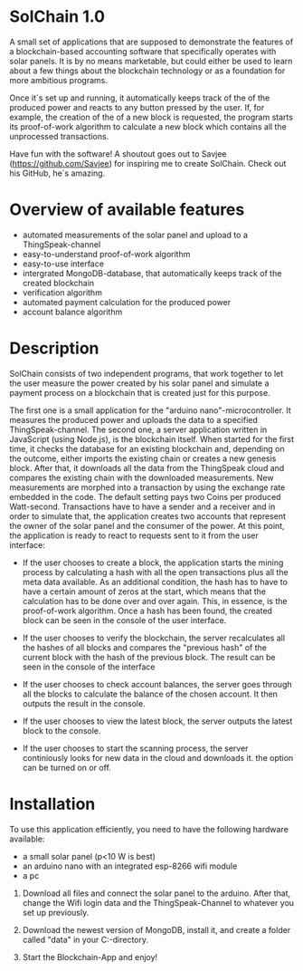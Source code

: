 # SolChain 1.0
A small set of applications that are supposed to demonstrate the features of a blockchain-based accounting software that specifically operates with solar panels. It is by no means marketable, but could either be used to learn about a few things about the blockchain technology or as a foundation for more ambitious programs.

Once it´s set up and running, it automatically keeps track of the of the produced power and reacts to any button pressed by the user.
If, for example, the creation of the of a new block is requested, the program starts its proof-of-work algorithm to calculate a new block which contains all the unprocessed transactions.

Have fun with the software! A shoutout goes out to Savjee (https://github.com/Savjee) for inspiring me to create SolChain. Check out his GitHub, he´s amazing.

# Overview of available features
- automated measurements of the solar panel and upload to a ThingSpeak-channel
- easy-to-understand proof-of-work algorithm
- easy-to-use interface
- intergrated MongoDB-database, that automatically keeps track of the created blockchain
- verification algorithm
- automated payment calculation for the produced power
- account balance algorithm

# Description
SolChain consists of two independent programs, that work together to let the user measure the power created by his solar panel and simulate a payment process on a blockchain that is created just for this purpose.

The first one is a small application for the "arduino nano"-microcontroller. It measures the produced power and uploads the data to a specified ThingSpeak-channel.
The second one, a server application written in JavaScript (using Node.js), is the blockchain itself. When started for the first time, it checks the database for an existing blockchain and, depending on the outcome, either imports the existing chain or creates a new genesis block.
After that, it downloads all the data from the ThingSpeak cloud and compares the existing chain with the downloaded measurements. New measurements are morphed into a transaction by using the exchange rate embedded in the code. The default setting pays two Coins per produced Watt-second. Transactions have to have a sender and a receiver and in order to simulate that, the application creates two accounts that represent the owner of the solar panel and the consumer of the power.
At this point, the application is ready to react to requests sent to it from the user interface:

- If the user chooses to create a block, the application starts the mining process by calculating a hash with all the open transactions plus all the meta data available. As an additional condition, the hash has to have to have a certain amount of zeros at the start, which means that the calculation has to be done over and over again. This, in essence, is the proof-of-work algorithm.
Once a hash has been found, the created block can be seen in the console of the user interface.

- If the user chooses to verify the blockchain, the server recalculates all the hashes of all blocks and compares the "previous hash" of the current block with the hash of the previous block. The result can be seen in the console of the interface

- If the user chooses to check account balances, the server goes through all the blocks to calculate the balance of the chosen account. It then outputs the result in the console.

- If the user chooses to view the latest block, the server outputs the latest block to the console.

- If the user chooses to start the scanning process, the server continiously looks for new data in the cloud and downloads it. the option can be turned on or off. 

# Installation

 To use this application efficiently, you need to have the following hardware available:

- a small solar panel (p<10 W is best)
- an arduino nano with an integrated esp-8266 wifi module
- a pc

1. Download all files and connect the solar panel to the arduino. After that, change the Wifi login data and the ThingSpeak-Channel to whatever you set up previously.

2. Download the newest version of MongoDB, install it, and create a folder called "data" in your C:-directory.

3. Start the Blockchain-App and enjoy!
